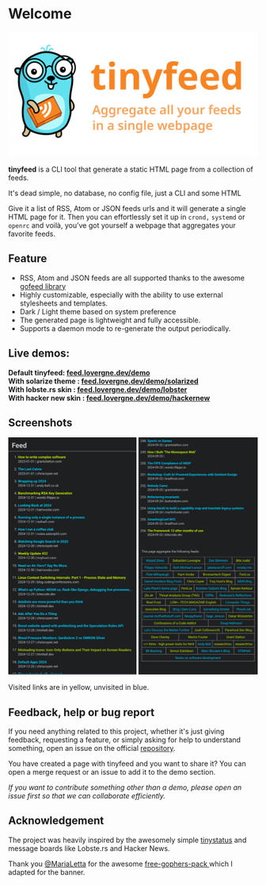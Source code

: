 # Welcome 

![banner](img/banner.svg)

**tinyfeed** is a CLI tool that generate a static HTML page from a collection of feeds.

It's dead simple, no database, no config file, just a CLI and some HTML 

Give it a list of RSS, Atom or JSON feeds urls and it will generate a single HTML page for it. Then you can effortlessly set it up in `crond,` `systemd` or `openrc` and voilà, you’ve got yourself a webpage that aggregates your favorite feeds.

## Feature

- RSS, Atom and JSON feeds are all supported thanks to the awesome 
[gofeed library](https://github.com/mmcdole/gofeed)
- Highly customizable, especially with the ability to use external stylesheets and templates.
- Dark / Light theme based on system preference
- The generated page is lightweight and fully accessible.
- Supports a daemon mode to re-generate the output periodically.


## Live demos:

**Default tinyfeed: [feed.lovergne.dev/demo](/demo)**  
**With solarize theme : [feed.lovergne.dev/demo/solarized](/demo/solarized.html)**  
**With lobste.rs skin : [feed.lovergne.dev/demo/lobster](/demo/lobster.html)**  
**With hacker new skin : [feed.lovergne.dev/demo/hackernew](/demo/hackernews.html)**  


## Screenshots

![screenshots of feed.lovergne.dev](img/screenshots.png)

Visited links are in yellow, unvisited in blue. 


## Feedback, help or bug report

If you need anything related to this project, whether it's just giving feedback, requesting a feature, or simply asking for help to understand something, open an issue on the official [repository](https://github.com/TheBigRoomXXL/tinyfeed/issues).

You have created a page with tinyfeed and you want to share it? You can open a merge request or an issue to add it to the demo section.

*If you want to contribute something other than a demo, please open an issue first so that we can collaborate efficiently.*

## Acknowledgement

The project was heavily inspired by the awesomely simple [tinystatus](https://github.com/bderenzo/tinystatus)
and message boards like Lobste.rs and Hacker News.

Thank you [@MariaLetta](https://github.com/MariaLetta) for the awesome [free-gophers-pack ](https://github.com/MariaLetta/free-gophers-pack) which I adapted for the banner.

